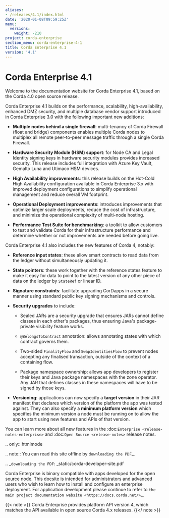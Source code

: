 ```yaml
---
aliases:
- /releases/4.1/index.html
date: '2020-01-08T09:59:25Z'
menu:
  versions:
    weight: -210
project: corda-enterprise
section_menu: corda-enterprise-4-1
title: Corda Enterprise 4.1
version: '4.1'
---
```


# Corda Enterprise 4.1

Welcome to the documentation website for Corda Enterprise 4.1, based on the Corda 4.0 open source release.

Corda Enterprise 4.1 builds on the performance, scalability, high-availability, enhanced DMZ security, and multiple database vendor support
introduced in Corda Enterprise 3.0 with the following important new additions:

* **Multiple nodes behind a single firewall**:
  multi-tenancy of Corda Firewall (float and bridge) components enables multiple Corda nodes to multiplex all remote peer-to-peer message traffic
  through a single Corda Firewall.

* **Hardware Security Module (HSM) support**:
  for Node CA and Legal Identity signing keys in hardware security modules provides increased security.
  This release includes full integration with Azure Key Vault, Gemalto Luna and Utimaco HSM devices.

* **High Availability improvements**:
  this release builds on the Hot-Cold High Availability configuration available in Corda Enterprise 3.x with improved deployment
  configurations to simplify operational management and reduce overall VM footprint.

* **Operational Deployment improvements**:
  introduces improvements that optimize larger scale deployments, reduce the cost of infrastructure, and minimize the operational complexity
  of multi-node hosting.

* **Performance Test Suite for benchmarking**:
  a toolkit to allow customers to test and validate Corda for their infrastructure performance and determine whether or not improvements are needed
  before going live.

Corda Enterprise 4.1 also includes the new features of Corda 4, notably:

* **Reference input states**:
  these allow smart contracts to read data from the ledger without simultaneously updating it.

* **State pointers**:
  these work together with the reference states feature to make it easy for data to point to the latest version of any other piece of data
  on the ledger by `StateRef` or linear ID.

* **Signature constraints**:
  facilitate upgrading CorDapps in a secure manner using standard public key signing mechanisms and controls.

* **Security upgrades** to include:

  - Sealed JARs are a security upgrade that ensures JARs cannot define classes in each other's packages, thus ensuring Java's package-private
    visibility feature works.

  - `@BelongsToContract` annotation: allows annotating states with which contract governs them.

  - Two-sided `FinalityFlow` and `SwapIdentitiesFlow` to prevent nodes accepting any finalised transaction, outside of the context of a containing flow.

  - Package namespace ownership: allows app developers to register their keys and Java package namespaces
    with the zone operator. Any JAR that defines classes in these namespaces will have to be signed by those keys.

* **Versioning**:
  applications can now specify a **target version** in their JAR manifest that declares which version of the platform the app was tested against.
  They can also specify a **minimum platform version** which specifies the minimum version a node must be running on
  to allow the app to start using new features and APIs of that version.

You can learn more about all new features in the :doc:`Enterprise <release-notes-enterprise>` and :doc:`Open Source <release-notes>` release notes.

.. only:: htmlmode

   .. note:: You can read this site offline by `downloading the PDF`_.

   .. _`downloading the PDF`: _static/corda-developer-site.pdf

Corda Enterprise is binary compatible with apps developed for the open source node. This docsite is intended for
administrators and advanced users who wish to learn how to install and configure an enterprise deployment. For
application development please continue to refer to `the main project documentation website <https://docs.corda.net/>`_.

{{< note >}}
Corda Enterprise provides platform API version 4, which matches the API available in open source Corda 4.x releases.
{{</ note >}}
